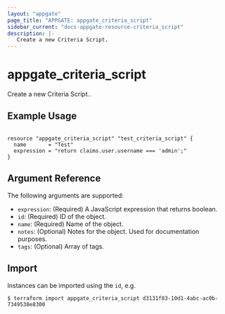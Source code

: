 ```yaml
---
layout: "appgate"
page_title: "APPGATE: appgate_criteria_script"
sidebar_current: "docs-appgate-resource-criteria_script"
description: |-
   Create a new Criteria Script.
---
```


# appgate_criteria_script

Create a new Criteria Script..

## Example Usage

```hcl

resource "appgate_criteria_script" "test_criteria_script" {
  name       = "Test"
  expression = "return claims.user.username === 'admin';"
}

```

## Argument Reference

The following arguments are supported:


* `expression`: (Required) A JavaScript expression that returns boolean.
* `id`: (Required) ID of the object.
* `name`: (Required) Name of the object.
* `notes`: (Optional) Notes for the object. Used for documentation purposes.
* `tags`: (Optional) Array of tags.





## Import

Instances can be imported using the `id`, e.g.

```
$ terraform import appgate_criteria_script d3131f83-10d1-4abc-ac0b-7349538e8300
```
